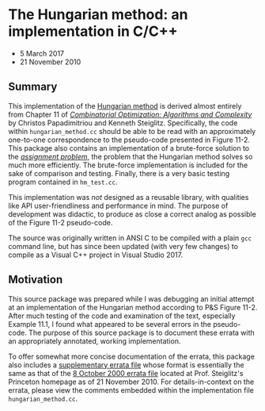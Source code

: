 # The Hungarian method: an implementation in C/C++

- 5 March 2017
- 21 November 2010

## Summary

This implementation of the [Hungarian method][hm] is derived almost entirely
from Chapter 11 of [_Combinatorial Optimization: Algorithms and
Complexity_][spubs] by Christos Papadimitriou and Kenneth Steiglitz.
Specifically, the code within `hungarian_method.cc` should be able to be read
with an approximately one-to-one correspondence to the pseudo-code presented in
Figure 11-2. This package also contains an implementation of a brute-force
solution to the [_assignment problem_][assignment], the problem that the
Hungarian method solves so much more efficiently. The brute-force implementation
is included for the sake of comparison and testing. Finally, there is a very
basic testing program contained in `hm_test.cc`.

This implementation was _not_ designed as a reusable library, with qualities
like API user-friendliness and performance in mind. The purpose of development
was didactic, to produce as close a correct analog as possible of the Figure
11-2 pseudo-code.

The source was originally written in ANSI C to be compiled with a plain `gcc`
command line, but has since been updated (with very few changes) to compile as a
Visual C++ project in Visual Studio 2017.

## Motivation

This source package was prepared while I was debugging an initial attempt at an
implementation of the Hungarian method according to P&S Figure 11-2. After much
testing of the code and examination of the text, especially Example 11.1, I
found what appeared to be several errors in the pseudo-code. The purpose of this
source package is to document these errata with an appropriately annotated,
working implementation.

To offer somewhat more concise documentation of the errata, this package also
includes a [supplementary errata file](supplement.pdf) whose format is
essentially the same as that of the [8 October 2000 errata file][latest] located
at Prof. Steiglitz's Princeton homepage as of 21 November 2010. For
details-in-context on the errata, please view the comments embedded within the
implementation file `hungarian_method.cc`.

[hm]: https://en.wikipedia.org/wiki/Hungarian_algorithm
[spubs]: http://www.cs.princeton.edu/~ken/PUBS.html
[assignment]: https://en.wikipedia.org/wiki/Assignment_problem
[latest]: http://www.cs.princeton.edu/~ken/latest.pdf
